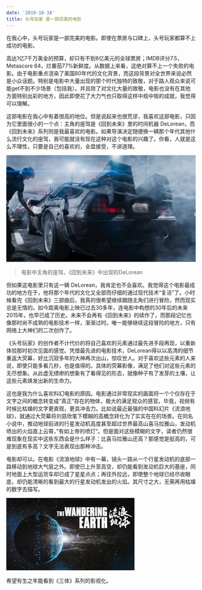 ```yaml
---
date: '2019-10-18'
title: 头号玩家 是一部完美的电影
---
```


在我心中，头号玩家是一部完美的电影。即使在票房与口碑上，头号玩家都算不上成功的电影。

高达1亿7千万美金的预算，却只有不到6亿美元的全球票房；IMDB评分7.5，Metascore 64，烂番茄77%新鲜度。从数据上来看，这绝对算不上一个失败的电影。由于电影重点渲染了美国80年代的文化背景，而这段背景对全世界来说必然是小众话题。特别是电影中大量出现的那个时代独特的致敬，对于路人观众来说可能get不到不少场景（包括我）。并且除了对文化大量的致敬，电影也没有在其他方面特别出彩的地方，因此即使花了大力气也只取得这样中规中矩的成就，我觉得可以理解。

这部电影在我心中有着很高的地位。但是说起来也很荒谬，我喜欢这部电影，只因为它里面很小的一个点：主角的座驾是《回到未来》里的时间机器 DeLorean，而《回到未来》系列则是我最喜欢的电影。如果导演决定随便换一辆那个年代其他什么流行文化的座驾，我可能就没有现在这种对这个电影的兴趣了。你看，人就是这么不理性，只要是自己的喜欢的，全盘接受，不讲道理。

![DeLorean](1.jpg)
> 电影中主角的座驾，《回到未来》中出现的DeLorean

但如果这电影里只有这一辆 DeLorean，我肯定也不会喜欢。我觉得这个电影最成功的地方在于，他将那个年代的文化又全部而仔细的通过现代技术“复活”了。小时候看完《回到未来》三部曲后，我真的很希望继续跟随主角们进行冒险，然而现实总是无情的。如今距离电影上映已过去30多年，连电影中构想的30年后的未来2015年，也早已成了历史。未来不会再有《回到未来》的续作了，而那段记忆也像那时尚不成熟的电影技术一样，渐渐过时。唯一能够继续这段冒险的地方，只有网络上大神们的二次创作了。

《头号玩家》的创作者不计代价的将自己喜欢的元素通过最先进手段再现，以重新体验那时初次见面的感觉。凭借最先进的电影技术，DeLorean得以以高清的细节重返大荧幕，好比沉寂多年的大神再次出山，惊叹世人。对于喜欢这些元素的人来说，即使只能多看几秒，也是值得的。具体的荧幕影像，满足了他们对这些元素的无尽想象。从此虚无缥缈的想象有了看得见的形态，就像种子有了发芽的土壤，让这些元素焕发出新的生命力。

这也是我为什么喜欢科幻电影的原因。电影通过非常现实的画面将一个个仅存在于文字之间的概念转变成“真正”存在的物体，极大的满足观众的感官。毕竟，视频有时候比枯燥的文字更直观，更具冲击力。比如说最近最强的中国科幻片《流浪地球》，就通过大荧幕将刘慈欣笔下模糊的高概念转化为了实实在在的场景。在同名小说中，推动地球前进的行星发动机高度甚至超过世界最高山喜马拉雅山，发动机喷出的火焰直上云霄，”有如上帝的喷灯“。但是面对这些模糊的文字，读者仍然很难现象在现实中这些东西会是什么样子：比喜马拉雅山还高？那感觉是挺高的，可是到底有多高？文字无法表现出那种冲击。

电影却可以。在电影《流浪地球》中有一幕，镜头一路从一个行星发动机的底部一路移动到地球大气层之外。即使已上升至高空，却仍能看到发动机巨大的基座，同时地面上大型运货车却已成了星星点点；再往外拉远，即使整个地球已经尽收眼底，却仍能清晰的看到最大的行星发动机发出的火焰。其尺寸之大，无需再用枯燥的数字去描写。

![](2.jpg)

希望有生之年能看到《三体》系列的影视化。